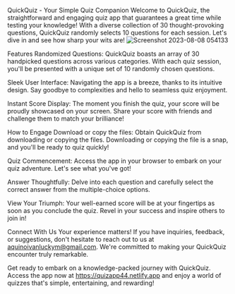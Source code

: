 QuickQuiz - Your Simple Quiz Companion
Welcome to QuickQuiz, the straightforward and engaging quiz app that guarantees a great time while testing your knowledge! With a diverse collection of 30 thought-provoking questions, QuickQuiz randomly selects 10 questions for each session. Let's dive in and see how sharp your wits are!
![Screenshot 2023-08-08 054133](https://github.com/Akinuo/quizapp/assets/141739070/35deb76a-5614-4ae9-b7bd-309f9aa25b2e)

Features
Randomized Questions: QuickQuiz boasts an array of 30 handpicked questions across various categories. With each quiz session, you'll be presented with a unique set of 10 randomly chosen questions.

Sleek User Interface: Navigating the app is a breeze, thanks to its intuitive design. Say goodbye to complexities and hello to seamless quiz enjoyment.

Instant Score Display: The moment you finish the quiz, your score will be proudly showcased on your screen. Share your score with friends and challenge them to match your brilliance!

How to Engage
Download or copy the files: Obtain QuickQuiz from downloading or copying the files. Downloading or copying the file is a snap, and you'll be ready to quiz quickly!

Quiz Commencement: Access the app in your browser to embark on your quiz adventure. Let's see what you've got!

Answer Thoughtfully: Delve into each question and carefully select the correct answer from the multiple-choice options.

View Your Triumph: Your well-earned score will be at your fingertips as soon as you conclude the quiz. Revel in your success and inspire others to join in!

Connect With Us
Your experience matters! If you have inquiries, feedback, or suggestions, don't hesitate to reach out to us at aquinoivanluckym@gmail.com. We're committed to making your QuickQuiz encounter truly remarkable.

Get ready to embark on a knowledge-packed journey with QuickQuiz. Access the app now at https://quizapp44.netlify.app and enjoy a world of quizzes that's simple, entertaining, and rewarding!

